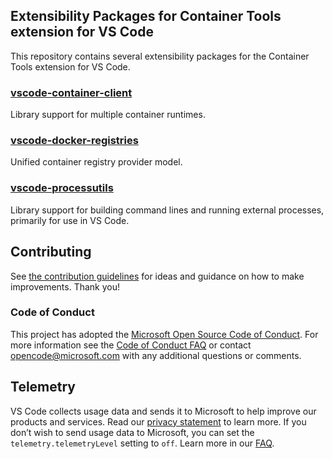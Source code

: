 ## Extensibility Packages for Container Tools extension for VS Code
This repository contains several extensibility packages for the Container Tools extension for VS Code.

### [vscode-container-client](https://github.com/microsoft/vscode-docker-extensibility/tree/main/packages/vscode-container-client)
Library support for multiple container runtimes.

### [vscode-docker-registries](https://github.com/microsoft/vscode-docker-extensibility/tree/main/packages/vscode-docker-registries)
Unified container registry provider model.

### [vscode-processutils](https://github.com/microsoft/vscode-docker-extensibility/tree/main/packages/vscode-processutils)
Library support for building command lines and running external processes, primarily for use in VS Code.

## Contributing

See [the contribution guidelines](CONTRIBUTING.md) for ideas and guidance on how to make improvements. Thank you!

### Code of Conduct

This project has adopted the [Microsoft Open Source Code of Conduct](https://opensource.microsoft.com/codeofconduct/). For more information see the [Code of Conduct FAQ](https://opensource.microsoft.com/codeofconduct/faq/) or contact [opencode@microsoft.com](mailto:opencode@microsoft.com) with any additional questions or comments.

## Telemetry

VS Code collects usage data and sends it to Microsoft to help improve our products and services. Read our [privacy statement](https://go.microsoft.com/fwlink/?LinkID=521839&clcid=0x409) to learn more. If you don’t wish to send usage data to Microsoft, you can set the `telemetry.telemetryLevel` setting to `off`. Learn more in our [FAQ](https://code.visualstudio.com/docs/supporting/faq#_how-to-disable-telemetry-reporting).
